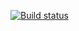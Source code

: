 [![Build status](https://ci.appveyor.com/api/projects/status/5fqyy9xpoipd6nb9?svg=true)](https://ci.appveyor.com/project/ElenaBorgo/hw-pageobject-aqa-47)